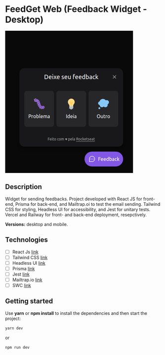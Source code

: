 # FeedGet Web (Feedback Widget - Desktop)

![feedget image](feedget.png)

## Description

Widget for sending feedbacks. Project developed with React JS for front-end, Prisma for back-end, and Mailtrap.oi to test the email sending. Tailwind CSS for styling, Headless UI for accessibility, and Jest for unitary tests. Vercel and Railway for front- and back-end deployment, resepctively.

**Versions:** desktop and mobile.

## Technologies

- [ ] React Js [link](https://reactjs.org/)
- [ ] Tailwind CSS [link](https://tailwindcss.com/)
- [ ] Headless UI [link](https://headlessui.dev/)
- [ ] Prisma [link](https://www.prisma.io/)
- [ ] Jest [link](https://jestjs.io/)
- [ ] Mailtrap.io [link](https://mailtrap.io/)
- [ ] SWC [link](https://swc.rs/)

## Getting started

Use **yarn** or **npm install** to install the dependencies and then start the project:

```cl
yarn dev
```

or

```cl
npm run dev
```
